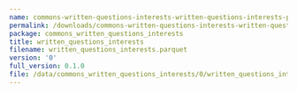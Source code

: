 ```yaml
---
name: commons-written-questions-interests-written-questions-interests-parquet
permalink: /downloads/commons-written-questions-interests-written-questions-interests-parquet/0
package: commons_written_questions_interests
title: written_questions_interests
filename: written_questions_interests.parquet
version: '0'
full_version: 0.1.0
file: /data/commons_written_questions_interests/0/written_questions_interests.parquet
---
```

